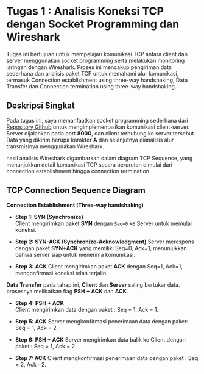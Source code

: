 # Tugas 1 : Analisis Koneksi TCP dengan Socket Programming dan Wireshark

Tugas ini bertujuan untuk mempelajari komunikasi TCP antara client dan server menggunakan socket programming serta melakukan monitoring jaringan dengan Wireshark. Proses ini mencakup pengiriman data sederhana dan analisis paket TCP untuk memahami alur komunikasi, termasuk Connection establishment using three-way handshaking, Data Transfer dan Connection termination using three-way handshaking.

## Deskripsi Singkat

Pada tugas ini, saya memanfaatkan socket programming sederhana dari [Repository Github](https://github.com/ferryastika/socket-programming-simple-server-and-client) untuk mengimplementasikan komunikasi client-server. Server dijalankan pada port **8000**, dan client terhubung ke server tersebut. Data yang dikirim berupa karakter **A** dan selanjutnya dianalisis alur transmisinya menggunakan Wireshark.

hasil analisis Wireshark digambarkan dalam diagram TCP Sequence, yang menunjukkan detail komunikasi TCP secara berurutan dimulai dari connection establishment hingga connection termination

## TCP Connection Sequence Diagram

**Connection Establishment (Three-way handshaking)**

- **Step 1: SYN (Synchronize)**  
   Client mengirimkan paket **SYN** dengan `Seq=0` ke Server untuk memulai koneksi.

- **Step 2: SYN-ACK (Synchronize-Acknowledgment)**
  Server merespons dengan paket **SYN+ACK** yang memiliki Seq=0, Ack=1, menunjukkan bahwa server siap untuk menerima komunikasi.

- **Step 3: ACK**
  Client mengirimkan paket **ACK** dengan Seq=1, Ack=1, mengonfirmasi koneksi telah terjalin.

**Data Transfer**
pada tahap ini, **Client** dan **Server** saling bertukar data. prosesnya melibatkan flag **PSH + ACK** dan **ACK**.

- **Step 4: PSH + ACK**  
   Client mengirimkan data dengan paket : Seq = 1, Ack = 1.

- **Step 5: ACK**
  Server mengkonfirmasi penerimaan data dengan paket: Seq = 1, Ack = 2.

- **Step 6: PSH + ACK**
  Server mengirimkan data balik ke Client dengan paket : Seq = 1, Ack = 2.

- **Step 7: ACK**
  Client mengkonfirmasi penerimaan data dengan paket : Seq = 2, Ack =2.
